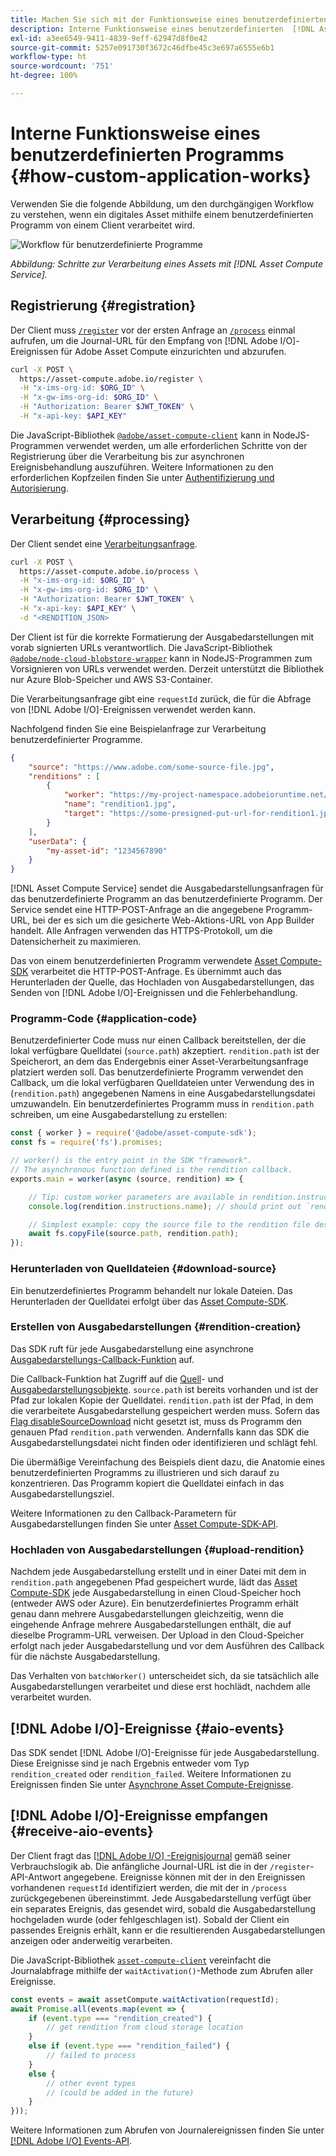 ```yaml
---
title: Machen Sie sich mit der Funktionsweise eines benutzerdefinierten Programms vertraut
description: Interne Funktionsweise eines benutzerdefinierten  [!DNL Asset Compute Service] -Programms, um dessen Funktionsweise besser zu verstehen.
exl-id: a3ee6549-9411-4839-9eff-62947d8f0e42
source-git-commit: 5257e091730f3672c46dfbe45c3e697a6555e6b1
workflow-type: ht
source-wordcount: '751'
ht-degree: 100%

---
```


# Interne Funktionsweise eines benutzerdefinierten Programms {#how-custom-application-works}

Verwenden Sie die folgende Abbildung, um den durchgängigen Workflow zu verstehen, wenn ein digitales Asset mithilfe einem benutzerdefinierten Programm von einem Client verarbeitet wird.

![Workflow für benutzerdefinierte Programme](assets/customworker.svg)

*Abbildung: Schritte zur Verarbeitung eines Assets mit [!DNL Asset Compute Service].*

## Registrierung {#registration}

Der Client muss [`/register`](api.md#register) vor der ersten Anfrage an [`/process`](api.md#process-request) einmal aufrufen, um die Journal-URL für den Empfang von [!DNL Adobe I/O]-Ereignissen für Adobe Asset Compute einzurichten und abzurufen.

```sh
curl -X POST \
  https://asset-compute.adobe.io/register \
  -H "x-ims-org-id: $ORG_ID" \
  -H "x-gw-ims-org-id: $ORG_ID" \
  -H "Authorization: Bearer $JWT_TOKEN" \
  -H "x-api-key: $API_KEY"
```

Die JavaScript-Bibliothek [`@adobe/asset-compute-client`](https://github.com/adobe/asset-compute-client#usage) kann in NodeJS-Programmen verwendet werden, um alle erforderlichen Schritte von der Registrierung über die Verarbeitung bis zur asynchronen Ereignisbehandlung auszuführen. Weitere Informationen zu den erforderlichen Kopfzeilen finden Sie unter [Authentifizierung und Autorisierung](api.md).

## Verarbeitung {#processing}

Der Client sendet eine [Verarbeitungsanfrage](api.md#process-request).

```sh
curl -X POST \
  https://asset-compute.adobe.io/process \
  -H "x-ims-org-id: $ORG_ID" \
  -H "x-gw-ims-org-id: $ORG_ID" \
  -H "Authorization: Bearer $JWT_TOKEN" \
  -H "x-api-key: $API_KEY" \
  -d "<RENDITION_JSON>
```

Der Client ist für die korrekte Formatierung der Ausgabedarstellungen mit vorab signierten URLs verantwortlich. Die JavaScript-Bibliothek [`@adobe/node-cloud-blobstore-wrapper`](https://github.com/adobe/node-cloud-blobstore-wrapper#presigned-urls) kann in NodeJS-Programmen zum Vorsignieren von URLs verwendet werden. Derzeit unterstützt die Bibliothek nur Azure Blob-Speicher und AWS S3-Container.

Die Verarbeitungsanfrage gibt eine `requestId` zurück, die für die Abfrage von [!DNL Adobe I/O]-Ereignissen verwendet werden kann.

Nachfolgend finden Sie eine Beispielanfrage zur Verarbeitung benutzerdefinierter Programme.

```json
{
    "source": "https://www.adobe.com/some-source-file.jpg",
    "renditions" : [
        {
            "worker": "https://my-project-namespace.adobeioruntime.net/api/v1/web/my-namespace-version/my-worker",
            "name": "rendition1.jpg",
            "target": "https://some-presigned-put-url-for-rendition1.jpg",
        }
    ],
    "userData": {
        "my-asset-id": "1234567890"
    }
}
```

[!DNL Asset Compute Service] sendet die Ausgabedarstellungsanfragen für das benutzerdefinierte Programm an das benutzerdefinierte Programm. Der Service sendet eine HTTP-POST-Anfrage an die angegebene Programm-URL, bei der es sich um die gesicherte Web-Aktions-URL von App Builder handelt. Alle Anfragen verwenden das HTTPS-Protokoll, um die Datensicherheit zu maximieren.

Das von einem benutzerdefinierten Programm verwendete [Asset Compute-SDK](https://github.com/adobe/asset-compute-sdk#adobe-asset-compute-worker-sdk) verarbeitet die HTTP-POST-Anfrage. Es übernimmt auch das Herunterladen der Quelle, das Hochladen von Ausgabedarstellungen, das Senden von [!DNL Adobe I/O]-Ereignissen und die Fehlerbehandlung.

<!-- TBD: Add the application diagram. -->

### Programm-Code {#application-code}

Benutzerdefinierter Code muss nur einen Callback bereitstellen, der die lokal verfügbare Quelldatei (`source.path`) akzeptiert. `rendition.path` ist der Speicherort, an dem das Endergebnis einer Asset-Verarbeitungsanfrage platziert werden soll. Das benutzerdefinierte Programm verwendet den Callback, um die lokal verfügbaren Quelldateien unter Verwendung des in (`rendition.path`) angegebenen Namens in eine Ausgabedarstellungsdatei umzuwandeln. Ein benutzerdefiniertes Programm muss in `rendition.path` schreiben, um eine Ausgabedarstellung zu erstellen:

```javascript
const { worker } = require('@adobe/asset-compute-sdk');
const fs = require('fs').promises;

// worker() is the entry point in the SDK "framework".
// The asynchronous function defined is the rendition callback.
exports.main = worker(async (source, rendition) => {

    // Tip: custom worker parameters are available in rendition.instructions.
    console.log(rendition.instructions.name); // should print out `rendition.jpg`.

    // Simplest example: copy the source file to the rendition file destination so as to transfer the asset as is without processing.
    await fs.copyFile(source.path, rendition.path);
});
```

### Herunterladen von Quelldateien {#download-source}

Ein benutzerdefiniertes Programm behandelt nur lokale Dateien. Das Herunterladen der Quelldatei erfolgt über das [Asset Compute-SDK](https://github.com/adobe/asset-compute-sdk#adobe-asset-compute-worker-sdk).

### Erstellen von Ausgabedarstellungen {#rendition-creation}

Das SDK ruft für jede Ausgabedarstellung eine asynchrone [Ausgabedarstellungs-Callback-Funktion](https://github.com/adobe/asset-compute-sdk#rendition-callback-for-worker-required) auf.

Die Callback-Funktion hat Zugriff auf die [Quell](https://github.com/adobe/asset-compute-sdk#source)- und [Ausgabedarstellungsobjekte](https://github.com/adobe/asset-compute-sdk#rendition). `source.path` ist bereits vorhanden und ist der Pfad zur lokalen Kopie der Quelldatei. `rendition.path` ist der Pfad, in dem die verarbeitete Ausgabedarstellung gespeichert werden muss. Sofern das [Flag disableSourceDownload](https://github.com/adobe/asset-compute-sdk#worker-options-optional) nicht gesetzt ist, muss ds Programm den genauen Pfad `rendition.path` verwenden. Andernfalls kann das SDK die Ausgabedarstellungsdatei nicht finden oder identifizieren und schlägt fehl.

Die übermäßige Vereinfachung des Beispiels dient dazu, die Anatomie eines benutzerdefinierten Programms zu illustrieren und sich darauf zu konzentrieren. Das Programm kopiert die Quelldatei einfach in das Ausgabedarstellungsziel.

Weitere Informationen zu den Callback-Parametern für Ausgabedarstellungen finden Sie unter [Asset Compute-SDK-API](https://github.com/adobe/asset-compute-sdk#api-details).

### Hochladen von Ausgabedarstellungen {#upload-rendition}

Nachdem jede Ausgabedarstellung erstellt und in einer Datei mit dem in `rendition.path` angegebenen Pfad gespeichert wurde, lädt das [Asset Compute-SDK](https://github.com/adobe/asset-compute-sdk#adobe-asset-compute-worker-sdk) jede Ausgabedarstellung in einen Cloud-Speicher hoch (entweder AWS oder Azure). Ein benutzerdefiniertes Programm erhält genau dann mehrere Ausgabedarstellungen gleichzeitig, wenn die eingehende Anfrage mehrere Ausgabedarstellungen enthält, die auf dieselbe Programm-URL verweisen. Der Upload in den Cloud-Speicher erfolgt nach jeder Ausgabedarstellung und vor dem Ausführen des Callback für die nächste Ausgabedarstellung.

Das Verhalten von `batchWorker()` unterscheidet sich, da sie tatsächlich alle Ausgabedarstellungen verarbeitet und diese erst hochlädt, nachdem alle verarbeitet wurden.

## [!DNL Adobe I/O]-Ereignisse {#aio-events}

Das SDK sendet [!DNL Adobe I/O]-Ereignisse für jede Ausgabedarstellung. Diese Ereignisse sind je nach Ergebnis entweder vom Typ `rendition_created` oder `rendition_failed`. Weitere Informationen zu Ereignissen finden Sie unter [Asynchrone Asset Compute-Ereignisse](api.md#asynchronous-events).

## [!DNL Adobe I/O]-Ereignisse empfangen  {#receive-aio-events}

Der Client fragt das [[!DNL Adobe I/O] -Ereignisjournal](https://www.adobe.io/apis/experienceplatform/events/ioeventsapi.html#/Journaling) gemäß seiner Verbrauchslogik ab. Die anfängliche Journal-URL ist die in der `/register`-API-Antwort angegebene. Ereignisse können mit der in den Ereignissen vorhandenen `requestId` identifiziert werden, die mit der in `/process` zurückgegebenen übereinstimmt. Jede Ausgabedarstellung verfügt über ein separates Ereignis, das gesendet wird, sobald die Ausgabedarstellung hochgeladen wurde (oder fehlgeschlagen ist). Sobald der Client ein passendes Ereignis erhält, kann er die resultierenden Ausgabedarstellungen anzeigen oder anderweitig verarbeiten.

Die JavaScript-Bibliothek [`asset-compute-client`](https://github.com/adobe/asset-compute-client#usage) vereinfacht die Journalabfrage mithilfe der `waitActivation()`-Methode zum Abrufen aller Ereignisse.

```javascript
const events = await assetCompute.waitActivation(requestId);
await Promise.all(events.map(event => {
    if (event.type === "rendition_created") {
        // get rendition from cloud storage location
    }
    else if (event.type === "rendition_failed") {
        // failed to process
    }
    else {
        // other event types
        // (could be added in the future)
    }
}));
```

Weitere Informationen zum Abrufen von Journalereignissen finden Sie unter [[!DNL Adobe I/O]  Events-API](https://www.adobe.io/apis/experienceplatform/events/ioeventsapi.html#!adobedocs/adobeio-events/master/events-api-reference.yaml).

<!-- TBD:
* Illustration of the controls/data flow.
* Basic overview, in text and not code, of how an application works.
-->
